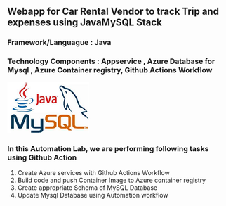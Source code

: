 ## Webapp for Car Rental Vendor to track Trip and expenses using JavaMySQL Stack

### Framework/Languague : Java 
### Technology Components : Appservice , Azure Database for Mysql , Azure Container registry, Github Actions Workflow

![javamysql](/images/javamysql.png)

### In this Automation Lab, we are performing following tasks using Github Action

  1. Create Azure services with Github Actions Workflow
  2. Build code and push Container Image to Azure container registry
  3. Create appropriate Schema of MySQL Database 
  4. Update Mysql Database using Automation workflow
